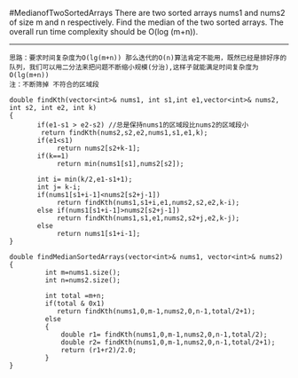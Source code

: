#MedianofTwoSortedArrays
There are two sorted arrays nums1 and nums2 of size m and n respectively. 
Find the median of the two sorted arrays. The overall run time complexity should be O(log (m+n)).


---




```
思路：要求时间复杂度为O(lg(m+n)) 那么迭代的O(n)算法肯定不能用，既然已经是排好序的队列，我们可以用二分法来把问题不断缩小规模(分治),这样子就能满足时间复杂度为O(lg(m+n))
注：不断筛掉 不符合的区域段

double findKth(vector<int>& nums1, int s1,int e1,vector<int>& nums2, int s2, int e2, int k)  
{
       if(e1-s1 > e2-s2) //总是保持nums1的区域段比nums2的区域段小
        return findKth(nums2,s2,e2,nums1,s1,e1,k);
       if(e1<s1)
            return nums2[s2+k-1];
       if(k==1)
            return min(nums1[s1],nums2[s2]);
        
       int i= min(k/2,e1-s1+1);
       int j= k-i;
       if(nums1[s1+i-1]<nums2[s2+j-1])
            return findKth(nums1,s1+i,e1,nums2,s2,e2,k-i);
       else if(nums1[s1+i-1]>nums2[s2+j-1])
            return findKth(nums1,s1,e1,nums2,s2+j,e2,k-j);
       else 
            return nums1[s1+i-1];
}

double findMedianSortedArrays(vector<int>& nums1, vector<int>& nums2) 
{
         int m=nums1.size();
         int n=nums2.size();
         
         int total =m+n;
         if(total & 0x1)
            return findKth(nums1,0,m-1,nums2,0,n-1,total/2+1);
         else
         {
			 double r1= findKth(nums1,0,m-1,nums2,0,n-1,total/2);
			 double r2= findKth(nums1,0,m-1,nums2,0,n-1,total/2+1);
             return (r1+r2)/2.0;
         }
}
```
